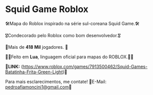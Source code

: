 #  Squid Game Roblox

🛠Mapa do Roblox inspirado na série sul-coreana Squid Game.🛠

🎖Condecorado pelo Roblox como bom desenvolvedor.🎖

🎉Mais de **418 Mil** jogadores. 🎉

👨‍💻Feito em **Lua**, linguagem oficial para mapas do ROBLOX.👨‍💻

🔗**LINK:** (https://www.roblox.com/games/7913500462/Squid-Games-Batatinha-Frita-Green-Light)🔗

Para mais esclarecimentos, me contate!
📩E-Mail: pedroafiamoncini1@gmail.com📩

